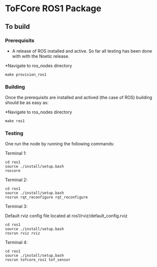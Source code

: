 # ToFCore ROS1 Package

## To build

### Prerequisits

- A release of ROS installed and active. So far all testing has been done with with the Noetic release.

*Navigate to ros_nodes directory
  ```
  make provision_ros1
  ```

### Building

Once the prerequisits are installed and actived (the case of ROS) building should be as easy as: 

*Navigate to ros_nodes directory
```
make ros1
```

### Testing

One run the node by running the following commands: 

Terminal 1:
```
cd ros1
source ./install/setup.bash
roscore
```
Terminal 2:
```
cd ros1
source ./install/setup.bash
rosrun rqt_reconfigure rqt_reconfigure
```
Terminal 3:

Default rviz config file located at ros1/rviz/default_config.rviz
```
cd ros1
source ./install/setup.bash
rosrun rviz rviz
```
Terminal 4:
```
cd ros1
source ./install/setup.bash
rosrun tofcore_ros1 tof_sensor
```
